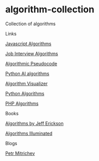 # algorithm-collection
Collection of algorithms

Links

[Javascript Algorithms](https://github.com/trekhleb/javascript-algorithms)

[Job Interview Algorithms](https://github.com/AustinTice/JobInterviewAlgorithms)

[Algorithmic Pseudocode](https://github.com/Just-A-Visitor/Algorithmic-Pseudocode)

[Python AI algorithms](https://github.com/aimacode/aima-python)

[Algorithm Visualizer](https://algorithm-visualizer.org/)

[Python Algorithms](https://github.com/TheAlgorithms/Python)

[PHP Algorithms](https://github.com/doganoo/PHPAlgorithms)

Books

[Algorithms by Jeff Erickson](http://jeffe.cs.illinois.edu/teaching/algorithms/)

[Algorithms Illuminated](http://algorithmsilluminated.org/)

Blogs

[Petr Mitrichev](https://petr-mitrichev.blogspot.com/)
